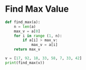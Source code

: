 # Find Max Value


```python
def find_max(a):
    n = len(a)
    max_v = a[0]
    for i in range (1, n):
    	if a[i] > max_v:
    		max_v = a[i]
    return max_v

v = [17, 92, 18, 33, 58, 7, 33, 42]
print(find_max(v))
```


